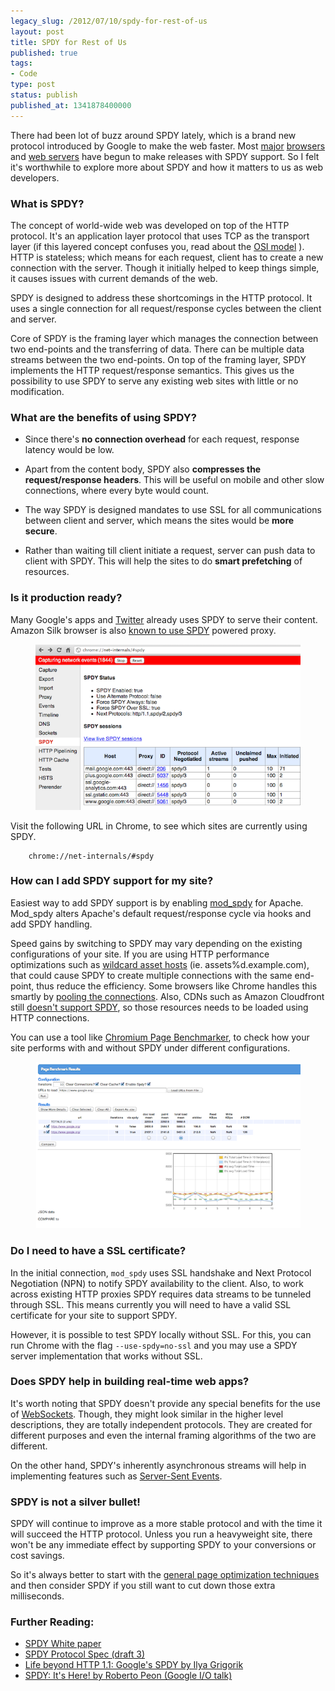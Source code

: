 ```yaml
---
legacy_slug: /2012/07/10/spdy-for-rest-of-us
layout: post
title: SPDY for Rest of Us
published: true
tags:
- Code
type: post
status: publish
published_at: 1341878400000
---
```


There had been lot of buzz around SPDY lately, which is a brand new protocol introduced by Google to make the web faster. Most [major](http://hacks.mozilla.org/2012/02/spdy-brings-responsive-and-scalable-transport-to-firefox-11/) [browsers](http://dev.opera.com/articles/view/opera-spdy-build/) and [web servers](http://mailman.nginx.org/pipermail/nginx-devel/2012-June/002343.html) have begun to make releases with SPDY support. So I felt it's worthwhile to explore more about SPDY and how it matters to us as web developers.

### What is SPDY?

The concept of world-wide web was developed on top of the HTTP protocol. It's an application layer protocol that uses TCP as the transport layer (if this layered concept confuses you, read about the [OSI model](http://en.wikipedia.org/wiki/OSI_model) ). HTTP is stateless; which means for each request, client has to create a new connection with the server. Though it initially helped to keep things simple, it causes issues with current demands of the web.

SPDY is designed to address these shortcomings in the HTTP protocol. It uses a single connection for all request/response cycles between the client and server.

Core of SPDY is the framing layer which manages the connection between two end-points and the transferring of data. There can be multiple data streams between the two end-points. On top of the framing layer, SPDY implements the HTTP request/response semantics. This gives us the possibility to use SPDY to serve any existing web sites with little or no modification.

### What are the benefits of using SPDY?

* Since there's **no connection overhead** for each request, response latency would be low.

* Apart from the content body, SPDY also **compresses the request/response headers**. This will be useful on mobile and other slow connections, where every byte would count.

* The way SPDY is designed mandates to use SSL for all communications between client and server, which means the sites would be **more secure**.

* Rather than waiting till client initiate a request, server can push data to client with SPDY. This will help the sites to do **smart prefetching** of resources.

### Is it production ready?

Many Google's apps and [Twitter](https://twitter.com/raffi/status/177616491204714497/photo/1) already uses SPDY to serve their content. Amazon Silk browser is also [known to use SPDY](http://arstechnica.com/gadgets/2011/09/amazons-silk-web-browser-adds-new-twist-to-old-idea/) powered proxy.

<figure>
<img src="/images/chrome_spdy_inspector.png" alt="SPDY sessions in Chrome" class="portrait"/>
</figure>

Visit the following URL in Chrome, to see which sites are currently using SPDY.

```
	chrome://net-internals/#spdy
```

### How can I add SPDY support for my site?

Easiest way to add SPDY support is by enabling [mod_spdy](http://code.google.com/p/mod-spdy/) for Apache. Mod_spdy alters Apache's default request/response cycle via hooks and add SPDY handling.

Speed gains by switching to SPDY may vary depending on the existing configurations of your site. If you are using HTTP performance optimizations such as [wildcard asset hosts](http://api.rubyonrails.org/classes/ActionView/Helpers/AssetTagHelper.html) (ie. assets%d.example.com), that could cause SPDY to create multiple connections with the same end-point, thus reduce the efficiency. Some browsers like Chrome handles this smartly by [pooling the connections](https://groups.google.com/forum/#!msg/spdy-dev/UW0_X2GaMSQ/6sx-_So4aikJ). Also, CDNs such as Amazon Cloudfront still [doesn't support SPDY](https://forums.aws.amazon.com/message.jspa?messageID=346181), so those resources needs to be loaded using HTTP connections.

You can use a tool like [Chromium Page Benchmarker](http://www.chromium.org/developers/design-documents/extensions/how-the-extension-system-works/chrome-benchmarking-extension), to check how your site performs with and without SPDY under different configurations.

<figure>
<img src="/images/page_benchmarker.png" alt="Screenshot of Page Benchmarker" class="portrait"/>
</figure>

### Do I need to have a SSL certificate?

In the initial connection, `mod_spdy` uses SSL handshake and Next Protocol Negotiation (NPN) to notify SPDY availability to the client. Also, to work across existing HTTP proxies SPDY requires data streams to be tunneled through SSL. This means currently you will need to have a valid SSL certificate for your site to support SPDY.

However, it is possible to test SPDY locally without SSL. For this, you can run Chrome with the flag `--use-spdy=no-ssl` and you may use a SPDY server implementation that works without SSL.

### Does SPDY help in building real-time web apps?

It's worth noting that SPDY doesn't provide any special benefits for the use of [WebSockets](http://websocket.org/). Though, they might look similar in the higher level descriptions, they are totally independent protocols. They are created for different purposes and even the internal framing algorithms of the two are different.

On the other hand, SPDY's inherently asynchronous streams will help in implementing features such as [Server-Sent Events](http://dev.w3.org/html5/eventsource/).

### SPDY is not a silver bullet!

SPDY will continue to improve as a more stable protocol and with the time it will succeed the HTTP protocol. Unless you run a heavyweight site, there won't be any immediate effect by supporting SPDY to your conversions or cost savings.

So it's always better to start with the [general page optimization techniques](https://developers.google.com/speed/pagespeed/) and then consider SPDY if you still want to cut down those extra milliseconds.

### Further Reading:

* [SPDY White paper](http://www.chromium.org/spdy/spdy-whitepaper)
* [SPDY Protocol Spec (draft 3)](http://www.chromium.org/spdy/spdy-protocol/spdy-protocol-draft3)
* [Life beyond HTTP 1.1: Google's SPDY by Ilya Grigorik](http://www.igvita.com/2011/04/07/life-beyond-http-11-googles-spdy/)
* [SPDY: It's Here! by Roberto Peon (Google I/O talk)](https://developers.google.com/events/io/sessions/gooio2012/1201/)
